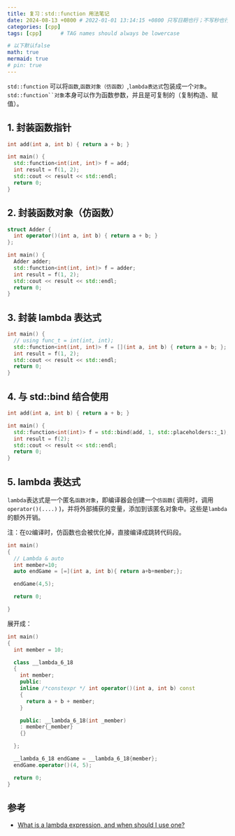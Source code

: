 ```yaml
---
title: 复习：std::function 用法笔记
date: 2024-08-13 +0800 # 2022-01-01 13:14:15 +0800 只写日期也行；不写秒也行；这样也行 2022-03-09T00:55:42+08:00
categories: [cpp]
tags: [cpp]      # TAG names should always be lowercase

# 以下默认false
math: true
mermaid: true
# pin: true
---
```


`std::function` 可以将`函数`,`函数对象（仿函数）`,`lambda表达式`包装成一个`对象`。`std::function``对象`本身可以作为函数参数，并且是可复制的（复制构造、赋值）。

## 1. 封装函数指针

```cpp
int add(int a, int b) { return a + b; }

int main() {
  std::function<int(int, int)> f = add;
  int result = f(1, 2);
  std::cout << result << std::endl;
  return 0;
}
```

## 2. 封装函数对象（仿函数）

```cpp
struct Adder {
  int operator()(int a, int b) { return a + b; }
};

int main() {
  Adder adder;
  std::function<int(int, int)> f = adder;
  int result = f(1, 2);
  std::cout << result << std::endl;
  return 0;
}
```

## 3. 封装 lambda 表达式

```cpp
int main() {
  // using func_t = int(int, int);
  std::function<int(int, int)> f = [](int a, int b) { return a + b; };
  int result = f(1, 2);
  std::cout << result << std::endl;
  return 0;
}
```

## 4. 与 std::bind 结合使用

```cpp
int add(int a, int b) { return a + b; }

int main() {
  std::function<int(int)> f = std::bind(add, 1, std::placeholders::_1);
  int result = f(2);
  std::cout << result << std::endl;
  return 0;
}
```

## 5. lambda 表达式

`lambda`表达式是一个匿名`函数对象`，即编译器会创建一个`仿函数`( 调用时，调用 `operator()(....)` )，并将外部捕获的变量，添加到该匿名对象中。这些是`lambda`的额外开销。

注：在`O2`编译时，仿函数也会被优化掉，直接编译成跳转代码段。

```cpp
int main()
{
  // Lambda & auto
  int member=10;
  auto endGame = [=](int a, int b){ return a+b+member;};

  endGame(4,5);

  return 0;

}
```

展开成：

```cpp
int main()
{
  int member = 10;

  class __lambda_6_18
  {
    int member;
    public: 
    inline /*constexpr */ int operator()(int a, int b) const
    {
      return a + b + member;
    }

    public: __lambda_6_18(int _member)
    : member{_member}
    {}

  };

  __lambda_6_18 endGame = __lambda_6_18{member};
  endGame.operator()(4, 5);

  return 0;
}
```

## 参考

- [What is a lambda expression, and when should I use one?](https://stackoverflow.com/questions/7627098/what-is-a-lambda-expression-and-when-should-i-use-one)

